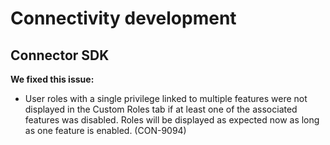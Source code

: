 # Connectivity development 

<head>
  <meta name="guidename" content="Release Notes"/>
  <meta name="context" content="GUID-1321eec3-91ee-4eab-863d-1b873c893a40"/>
</head>


## Connector SDK

**We fixed this issue:**

- User roles with a single privilege linked to multiple features were not displayed in the Custom Roles tab if at least one of the associated features was disabled. Roles will be displayed as expected now as long as one feature is enabled. (CON-9094)



